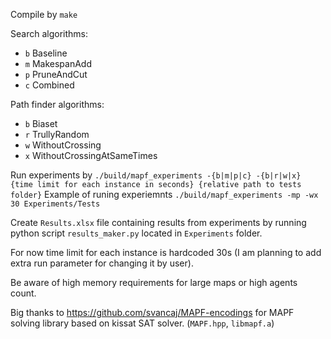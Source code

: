 Compile by `make`

Search algorithms:
- `b` Baseline
- `m` MakespanAdd
- `p` PruneAndCut
- `c` Combined

Path finder algorithms:
- `b` Biaset
- `r` TrullyRandom
- `w` WithoutCrossing
- `x` WithoutCrossingAtSameTimes

Run experiments by `./build/mapf_experiments -{b|m|p|c} -{b|r|w|x} {time limit for each instance in seconds} {relative path to tests folder}`
Example of runing experiemnts `./build/mapf_experiments -mp -wx 30 Experiments/Tests`

Create `Results.xlsx` file containing results from experiments by running python script `results_maker.py` located in `Experiments` folder.

For now time limit for each instance is hardcoded 30s (I am planning to add extra run parameter for changing it by user).

Be aware of high memory requirements for large maps or high agents count.

Big thanks to https://github.com/svancaj/MAPF-encodings for MAPF solving library based on kissat SAT solver. (`MAPF.hpp`, `libmapf.a`)
